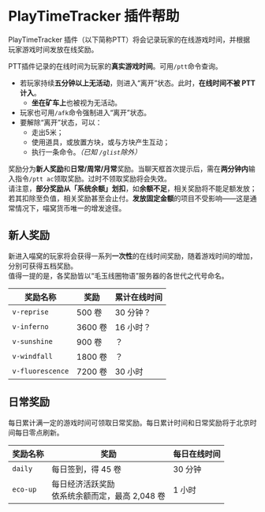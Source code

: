 # PlayTimeTracker 插件帮助

PlayTimeTracker 插件（以下简称PTT）将会记录玩家的在线游戏时间，并根据玩家游戏时间发放在线奖励。

PTT插件记录的在线时间为玩家的**真实游戏时间**。可用`/ptt`命令查询。
- 若玩家持续**五分钟以上无活动**，则进入“离开”状态。此时，**在线时间不被 PTT 计入**。
  + **坐在矿车上**也被视为无活动。
- 玩家也可用`/afk`命令强制进入“离开”状态。
- 要解除“离开”状态，可以：
  + 走出5米；
  + 使用道具，或放置方块，或与方块产生互动；
  + 执行一条命令。*（已知 `/glist`除外）*

奖励分为**新人奖励**和**日常/周常/月常**奖励。当聊天框首次提示后，需在**两分钟内**输入指令`/ptt ac`领取奖励。过时不领取奖励将会失效。  
请注意，**部分奖励从「系统余额」划扣**，如**余额不足**，相关奖励将不能足额发放；若其扣除至负值，相关奖励甚至会止付。**发放固定金额**的项目不受影响——这是通常情况下，喵窝货币唯一的增发途径。


## 新人奖励

新进入喵窝的玩家将会获得一系列**一次性**的在线时间奖励，随着游戏时间的增加，分别可获得五档奖励。  
值得一提的是，各奖励皆以“毛玉线圈物语”服务器的各世代之代号命名。

|奖励名称|奖励|累计在线时间|
|--|--|--|
|`v-reprise` | 500 卷 | 30 分钟？ |
|`v-inferno` | 3600 卷 | 16 小时？ |
|`v-sunshine` | 900 卷 | ？ |
|`v-windfall` | 1800 卷 | ？ |
|`v-fluorescence` | 7200 卷 | 30 小时 |

## 日常奖励

每日累计满一定的游戏时间可领取日常奖励。每日累计时间和日常奖励将于北京时间每日零点刷新。

|奖励名称|奖励|每日在线时间|
|--|--|--|
|`daily`  | 每日签到，得 45 卷 | 30 分钟 |
|`eco-up` | 每日经济活跃奖励<br />依系统余额而定，最高 2,048 卷 | 1 小时 |

